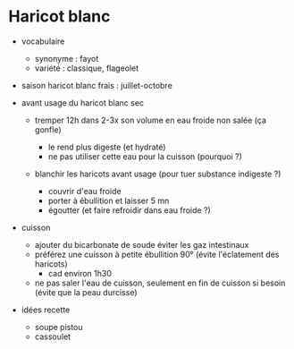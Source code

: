 
# Haricot blanc

- vocabulaire
    - synonyme : fayot
    - variété : classique, flageolet

- saison haricot blanc frais : juillet-octobre

- avant usage du haricot blanc sec
    - tremper 12h dans 2-3x son volume en eau froide non salée (ça gonfle)
        - le rend plus digeste (et hydraté)
        - ne pas utiliser cette eau pour la cuisson (pourquoi ?)


    - blanchir les haricots avant usage (pour tuer substance indigeste ?)
        - couvrir d'eau froide
        - porter à ébullition et laisser 5 mn
        - égoutter (et faire refroidir dans eau froide ?)

- cuisson
    - ajouter du bicarbonate de soude éviter les gaz intestinaux
    - préférez une cuisson à petite ébullition 90° (évite l'éclatement des haricots)
        - cad environ 1h30
    - ne pas saler l'eau de cuisson, seulement en fin de cuisson si besoin (évite que la peau durcisse)


- idées recette
    - soupe pistou
    - cassoulet
